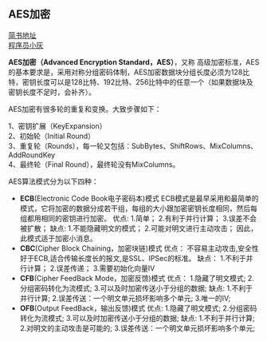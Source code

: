 ## AES加密  
[简书地址](https://www.jianshu.com/p/1f3aefbc0c26)  
[程序员小灰](https://mp.weixin.qq.com/s/Q99jGZOUGFiM-ZTnkWWYew)  

**AES加密（Advanced Encryption Standard，AES）**，又称 高级加密标准，AES的基本要求是，采用对称分组密码体制，AES加密数据块分组长度必须为128比特，密钥长度可以是128比特、192比特、256比特中的任意一个（如果数据块及密钥长度不足时，会补齐）。  

AES加密有很多轮的重复和变换。大致步骤如下：

1、密钥扩展（KeyExpansion）  
2、初始轮（Initial Round）  
3、重复轮（Rounds），每一轮又包括：SubBytes、ShiftRows、MixColumns、AddRoundKey  
4、最终轮（Final Round），最终轮没有MixColumns。  

AES算法模式分为以下四种：  

* **ECB**(Electronic Code Book电子密码本)模式 
ECB模式是最早采用和最简单的模式，它将加密的数据分成若干组，每组的大小跟加密密钥长度相同，然后每组都用相同的密钥进行加密。
优点: 1.简单； 2.有利于并行计算； 3.误差不会被扩散；
缺点: 1.不能隐藏明文的模式； 2.可能对明文进行主动攻击； 因此，此模式适于加密小消息。
* **CBC**(Cipher Block Chaining，加密块链)模式 
优点： 不容易主动攻击,安全性好于ECB,适合传输长度长的报文,是SSL、IPSec的标准。
缺点： 1.不利于并行计算； 2.误差传递； 3.需要初始化向量IV
* **CFB**(Cipher FeedBack Mode，加密反馈)模式 
优点： 1.隐藏了明文模式; 2.分组密码转化为流模式; 3.可以及时加密传送小于分组的数据;
缺点: 1.不利于并行计算; 2.误差传送：一个明文单元损坏影响多个单元; 3.唯一的IV;
* **OFB**(Output FeedBack，输出反馈)模式 优点: 1.隐藏了明文模式; 2.分组密码转化为流模式; 3.可以及时加密传送小于分组的数据;
缺点: 1.不利于并行计算; 2.对明文的主动攻击是可能的; 3.误差传送：一个明文单元损坏影响多个单元;
